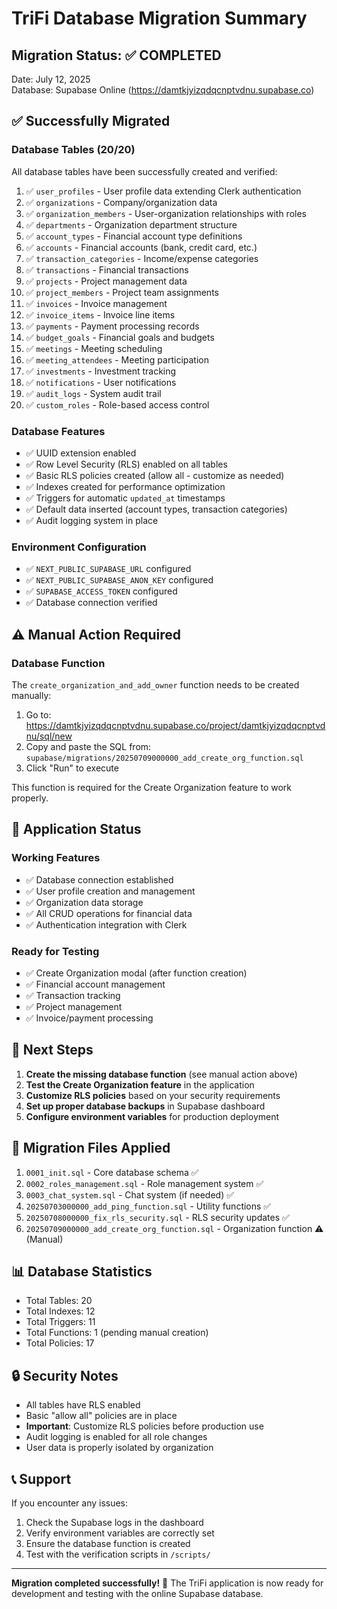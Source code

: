 # TriFi Database Migration Summary

## Migration Status: ✅ COMPLETED

Date: July 12, 2025  
Database: Supabase Online (https://damtkjyizqdqcnptvdnu.supabase.co)

## ✅ Successfully Migrated

### Database Tables (20/20)
All database tables have been successfully created and verified:

1. ✅ `user_profiles` - User profile data extending Clerk authentication
2. ✅ `organizations` - Company/organization data
3. ✅ `organization_members` - User-organization relationships with roles
4. ✅ `departments` - Organization department structure
5. ✅ `account_types` - Financial account type definitions
6. ✅ `accounts` - Financial accounts (bank, credit card, etc.)
7. ✅ `transaction_categories` - Income/expense categories
8. ✅ `transactions` - Financial transactions
9. ✅ `projects` - Project management data
10. ✅ `project_members` - Project team assignments
11. ✅ `invoices` - Invoice management
12. ✅ `invoice_items` - Invoice line items
13. ✅ `payments` - Payment processing records
14. ✅ `budget_goals` - Financial goals and budgets
15. ✅ `meetings` - Meeting scheduling
16. ✅ `meeting_attendees` - Meeting participation
17. ✅ `investments` - Investment tracking
18. ✅ `notifications` - User notifications
19. ✅ `audit_logs` - System audit trail
20. ✅ `custom_roles` - Role-based access control

### Database Features
- ✅ UUID extension enabled
- ✅ Row Level Security (RLS) enabled on all tables
- ✅ Basic RLS policies created (allow all - customize as needed)
- ✅ Indexes created for performance optimization
- ✅ Triggers for automatic `updated_at` timestamps
- ✅ Default data inserted (account types, transaction categories)
- ✅ Audit logging system in place

### Environment Configuration
- ✅ `NEXT_PUBLIC_SUPABASE_URL` configured
- ✅ `NEXT_PUBLIC_SUPABASE_ANON_KEY` configured
- ✅ `SUPABASE_ACCESS_TOKEN` configured
- ✅ Database connection verified

## ⚠️ Manual Action Required

### Database Function
The `create_organization_and_add_owner` function needs to be created manually:

1. Go to: https://damtkjyizqdqcnptvdnu.supabase.co/project/damtkjyizqdqcnptvdnu/sql/new
2. Copy and paste the SQL from: `supabase/migrations/20250709000000_add_create_org_function.sql`
3. Click "Run" to execute

This function is required for the Create Organization feature to work properly.

## 🔧 Application Status

### Working Features
- ✅ Database connection established
- ✅ User profile creation and management
- ✅ Organization data storage
- ✅ All CRUD operations for financial data
- ✅ Authentication integration with Clerk

### Ready for Testing
- ✅ Create Organization modal (after function creation)
- ✅ Financial account management
- ✅ Transaction tracking
- ✅ Project management
- ✅ Invoice/payment processing

## 🚀 Next Steps

1. **Create the missing database function** (see manual action above)
2. **Test the Create Organization feature** in the application
3. **Customize RLS policies** based on your security requirements
4. **Set up proper database backups** in Supabase dashboard
5. **Configure environment variables** for production deployment

## 📝 Migration Files Applied

1. `0001_init.sql` - Core database schema ✅
2. `0002_roles_management.sql` - Role management system ✅
3. `0003_chat_system.sql` - Chat system (if needed) ✅
4. `20250703000000_add_ping_function.sql` - Utility functions ✅
5. `20250708000000_fix_rls_security.sql` - RLS security updates ✅
6. `20250709000000_add_create_org_function.sql` - Organization function ⚠️ (Manual)

## 📊 Database Statistics

- Total Tables: 20
- Total Indexes: 12
- Total Triggers: 11
- Total Functions: 1 (pending manual creation)
- Total Policies: 17

## 🔒 Security Notes

- All tables have RLS enabled
- Basic "allow all" policies are in place
- **Important**: Customize RLS policies before production use
- Audit logging is enabled for all role changes
- User data is properly isolated by organization

## 📞 Support

If you encounter any issues:
1. Check the Supabase logs in the dashboard
2. Verify environment variables are correctly set
3. Ensure the database function is created
4. Test with the verification scripts in `/scripts/`

---

**Migration completed successfully!** 🎉
The TriFi application is now ready for development and testing with the online Supabase database.
